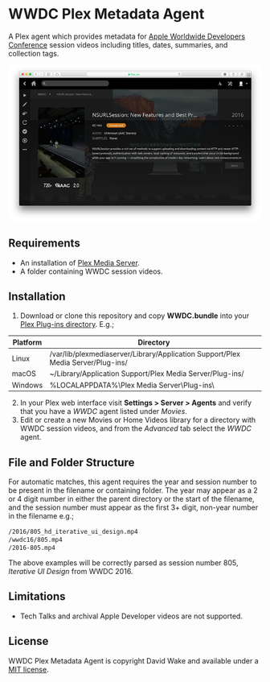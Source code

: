 # WWDC Plex Metadata Agent
A Plex agent which provides metadata for [Apple Worldwide Developers Conference](https://developer.apple.com/wwdc/) session videos including titles, dates, summaries, and collection tags.

![Screenshot](screenshot.png "Screenshot")

## Requirements
* An installation of [Plex Media Server](https://www.plex.tv/).
* A folder containing WWDC session videos.

## Installation
1. Download or clone this repository and copy **WWDC.bundle** into your [Plex Plug-ins directory](https://support.plex.tv/hc/en-us/articles/201106098-How-do-I-find-the-Plug-Ins-folder-). E.g.;  

 | Platform | Directory |
 | -------- | --------- |
 | Linux    | /var/lib/plexmediaserver/Library/Application Support/Plex Media Server/Plug-ins/ |
 | macOS    | ~/Library/Application Support/Plex Media Server/Plug-ins/ |
 | Windows  | %LOCALAPPDATA%\Plex Media Server\Plug-ins\ |

2. In your Plex web interface visit **Settings > Server > Agents** and verify that you have a *WWDC* agent listed under *Movies*.
3. Edit or create a new Movies or Home Videos library for a directory with WWDC session videos, and from the *Advanced* tab select the *WWDC* agent.

## File and Folder Structure
For automatic matches, this agent requires the year and session number to be present in the filename or containing folder. The year may appear as a 2 or 4 digit number in either the parent directory or the start of the filename, and the session number must appear as the first 3+ digit, non-year number in the filename e.g.;
```
/2016/805_hd_iterative_ui_design.mp4
/wwdc16/805.mp4
/2016-805.mp4
```
The above examples will be correctly parsed as session number 805, *Iterative UI Design* from WWDC 2016.

## Limitations
* Tech Talks and archival Apple Developer videos are not supported.

## License
WWDC Plex Metadata Agent is copyright David Wake and available under a [MIT license](https://github.com/drmccheese/wwdc-plex-metadata/blob/master/LICENSE).

